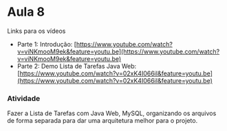 # Aula 8



Links para os vídeos

- Parte 1: Introdução: [https://www.youtube.com/watch?v=viNKmooM9ek&feature=youtu.be](https://www.youtube.com/watch?v=viNKmooM9ek&feature=youtu.be)
- Parte 2: Demo Lista de Tarefas Java Web: [https://www.youtube.com/watch?v=02xK4I066iI&feature=youtu.be](https://www.youtube.com/watch?v=02xK4I066iI&feature=youtu.be)



### Atividade



Fazer a Lista de Tarefas com Java Web, MySQL, organizando os arquivos de forma separada para dar uma arquitetura melhor para o projeto. 